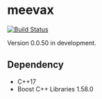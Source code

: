# meevax

[![Build Status](https://travis-ci.org/yamacir-kit/meevax.svg?branch=master)](https://travis-ci.org/yamacir-kit/meevax)

Version 0.0.50 in development.

## Dependency

- C++17
- Boost C++ Libraries 1.58.0


